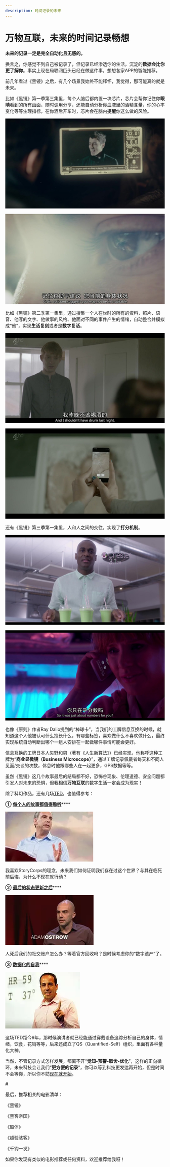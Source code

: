 ```yaml
---
description: 时间记录的未来
---
```


# 万物互联，未来的时间记录畅想

**未来的记录一定是完全自动化且无感的。**

换言之，你感觉不到自己被记录了，但记录已经渗透你的生活，沉淀的**数据会比你更了解你**。事实上现在局联网巨头已经在做这件事，想想各家APP的智能推荐。

前几年看过《黑镜》之后，有几个场景我始终不能释怀，我觉得，那可能真的就是未来。

比如《黑镜》第一季第三集里，每个人脑后都内置一块芯片，芯片会帮你记住你**眼睛**看到的所有画面，随时调用分享，还能自动分析你血液里的酒精含量，你的心率变化等等生理指标，在你酒后开车时，芯片会在脑内**提醒**你这么做的风险。

![](../.gitbook/assets/1-1.jpg)

![&#x300A;&#x9ED1;&#x955C;&#x300B;&#x7B2C;&#x4E00;&#x5B63;&#x7B2C;&#x4E09;&#x96C6;&#xFF0C;&#x300A;&#x4F60;&#x7684;&#x5168;&#x90E8;&#x5386;&#x53F2;&#x300B;](../.gitbook/assets/1-2.jpg)

比如《黑镜》第二季第一集里，通过搜集一个人在世时的所有的资料，照片、语音、他写的文字、他做事的风格、他面对不同的事件产生的情绪，自动整合并模拟成“他”，实现**生活复刻**或者是**数字复活**。

![](../.gitbook/assets/1-3.jpg)

![&#x300A;&#x9ED1;&#x955C;&#x300B;&#x7B2C;&#x4E8C;&#x5B63;&#x7B2C;&#x4E00;&#x96C6;&#xFF0C;&#x300A;&#x9A6C;&#x4E0A;&#x56DE;&#x6765;&#x300B;](../.gitbook/assets/1-4.jpg)

还有《黑镜》第三季第一集里，人和人之间的交往，实现了**打分机制**。

![](../.gitbook/assets/1-5.jpg)

![&#x300A;&#x9ED1;&#x955C;&#x300B;&#x7B2C;&#x4E09;&#x5B63;&#x7B2C;&#x4E00;&#x96C6;&#xFF0C;&#x300A;&#x6025;&#x8F6C;&#x76F4;&#x4E0B;&#x300B;](../.gitbook/assets/1-6.jpg)

也像《原则》作者Ray Dalio提到的“棒球卡”，当我们的工牌信息互换的时候，就知道这个人他被认可什么擅长什么，有哪些标签，喜欢做什么不喜欢做什么，最终实现系统自动判断出哪个一组人安排在一起做哪件事情可能会更好。

信息互换的工牌日本人矢野和男（著有《人生新算法》）已经实现，他称呼这种工牌为“**商业显微镜（Business Microscope）**”，通过工牌记录佩戴者每天和不同人见面/交谈的次数，休息时他跟哪些人在一起更多，GPS数据等等。

虽然《黑镜》这几个故事最后的结局都不好，恐怖谷现象、伦理道德、安全问题都引发人对未来的恐惧，但我相信**万物互联**的数字生活一定会成为现实！

除了科幻作品，还有几场[TED](http://mp.weixin.qq.com/s?__biz=MzI3MzU5MDA1OQ==&mid=2247484029&idx=1&sn=46564fe260f85e48fe9884b37377eca0&chksm=eb21b039dc56392f39c692cc567b161da3379249857c9b69fc1a1303c1f58dad4dfec318f55f&scene=21#wechat_redirect)，也值得参考：

**①** [**每个人的故事都值得聆听**](http://t.cn/RyNIOKF)\*\*\*\*

![](../.gitbook/assets/qq-jie-tu-20190821230823.png)

我喜欢StoryCorps的理念，未来我们如何证明我们存在过这个世界？与其在临死前后悔，为什么不现在就行动？

**②** [**最后的状态更新之后**](http://t.cn/RAcT4O3)\*\*\*\*

![](../.gitbook/assets/qq-jie-tu-20190821230831.png)

人死后我们的社交账户怎么办？等着官方回收吗？是时候考虑你的“数字遗产”了。

**③** [**数据化的自我**](https://dwz.cn/PPhMLNqm)\*\*\*\*

![](../.gitbook/assets/qq-jie-tu-20190821230836.png)

这场TED距今9年，那时候演讲者就已经能通过穿戴设备追踪分析自己的身体，情绪，饮食，花销等等，后来还成立了QS（Quantified-Self）组织，里面有各种量化大神。

当然，不管记录方式怎样发展，都离不开“**觉知-预警-取舍-优化**”，这样的正向循环，未来科技会让我们“**更方便的记录**”，你可以等到科技更发达再开始，但是时间不会等你，所以你不妨[现在就开始](http://mp.weixin.qq.com/s?__biz=MzI3MzU5MDA1OQ==&mid=2247484873&idx=1&sn=b45dd7055fced2c82fbd73482814f94f&chksm=eb21b78ddc563e9b9566f248e8ddc8b665ff5eee22aac28a41a9d6b32f4e78a8a9a2d982ac78&scene=21#wechat_redirect)。

\#

最后，推荐相关的电影清单：

《黑镜》

《黑客帝国》

《超体》

《超验骇客》

《千钧一发》

如果你发现有类似的电影推荐或任何资料，欢迎推荐给我呀！

